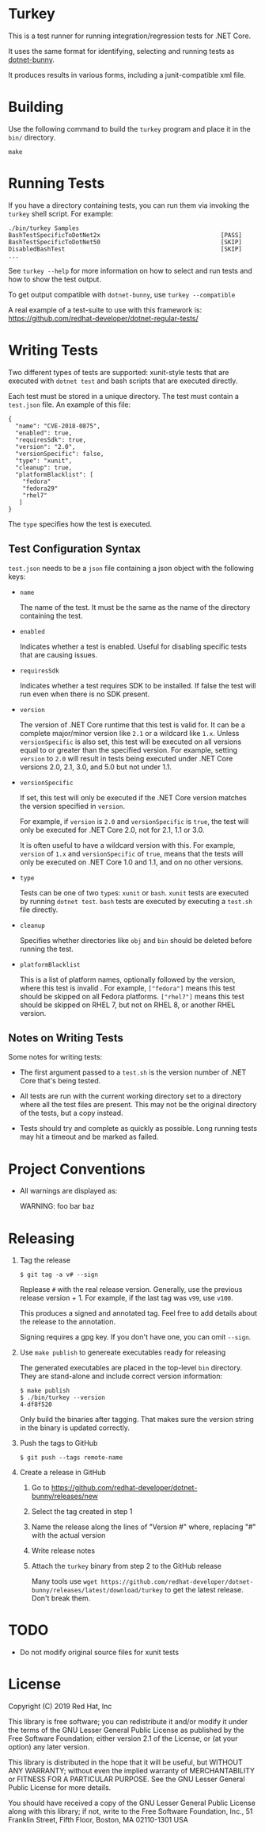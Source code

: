 # Turkey

This is a test runner for running integration/regression tests for
.NET Core.

It uses the same format for identifying, selecting and running tests
as [dotnet-bunny](https://github.com/redhat-developer/dotnet-bunny/).

It produces results in various forms, including a junit-compatible xml file.

# Building

Use the following command to build the `turkey` program and place it in the
`bin/` directory.

    make

# Running Tests

If you have a directory containing tests, you can run them via
invoking the `turkey` shell script. For example:

    ./bin/turkey Samples
    BashTestSpecificToDotNet2x                                  [PASS]
    BashTestSpecificToDotNet50                                  [SKIP]
    DisabledBashTest                                            [SKIP]
    ...

See `turkey --help` for more information on how to select and run
tests and how to show the test output.

To get output compatible with `dotnet-bunny`, use `turkey --compatible`

A real example of a test-suite to use with this framework is:
https://github.com/redhat-developer/dotnet-regular-tests/

# Writing Tests

Two different types of tests are supported: xunit-style tests that are
executed with `dotnet test` and bash scripts that are executed directly.

Each test must be stored in a unique directory. The test must contain
a `test.json` file. An example of this file:

    {
      "name": "CVE-2018-0875",
      "enabled": true,
      "requiresSdk": true,
      "version": "2.0",
      "versionSpecific": false,
      "type": "xunit",
      "cleanup": true,
      "platformBlacklist": [
        "fedora"
        "fedora29"
        "rhel7"
       ]
    }

The `type` specifies how the test is executed.

## Test Configuration Syntax

`test.json` needs to be a `json` file containing a json object with
the following keys:

- `name`

  The name of the test. It must be the same as the name of the
  directory containing the test.

- `enabled`

  Indicates whether a test is enabled. Useful for disabling specific
  tests that are causing issues.

- `requiresSdk`

  Indicates whether a test requires SDK to be installed. If false 
  the test will run even when there is no SDK present.

- `version`

  The version of .NET Core runtime that this test is valid for. It can
  be a complete major/minor version like `2.1` or a wildcard like
  `1.x`. Unless `versionSpecific` is also set, this test will be
  executed on all versions equal to or greater than the specified
  version. For example, setting `version` to `2.0` will result in
  tests being executed under .NET Core versions 2.0, 2.1, 3.0, and 5.0
  but not under 1.1.

- `versionSpecific`

  If set, this test will only be executed if the .NET Core version
  matches the version specified in `version`.

  For example, if `version` is `2.0` and `versionSpecific` is `true`,
  the test will only be executed for .NET Core 2.0, not for 2.1, 1.1
  or 3.0.

  It is often useful to have a wildcard version with this. For
  example, `version` of `1.x` and `versionSpecific` of `true`, means
  that the tests will only be executed on .NET Core 1.0 and 1.1, and
  on no other versions.

- `type`

  Tests can be one of two `type`s: `xunit` or `bash`. `xunit` tests
  are executed by running `dotnet test`. `bash` tests are executed by
  executing a `test.sh` file directly.

- `cleanup`

  Specifies whether directories like `obj` and `bin` should be deleted
  before running the test.

- `platformBlacklist`

  This is a list of platform names, optionally followed by the
  version, where this test is invalid . For example, `["fedora"]`
  means this test should be skipped on all Fedora platforms.
  `["rhel7"]` means this test should be skipped on RHEL 7, but not on
  RHEL 8, or another RHEL version.


## Notes on Writing Tests

Some notes for writing tests:

- The first argument passed to a `test.sh` is the version number of
  .NET Core that's being tested.

- All tests are run with the current working directory set to a
  directory where all the test files are present. This may not be the
  original directory of the tests, but a copy instead.

- Tests should try and complete as quickly as possible. Long running
  tests may hit a timeout and be marked as failed.

# Project Conventions

- All warnings are displayed as:

    WARNING: foo bar baz

# Releasing

1. Tag the release

       $ git tag -a v# --sign

   Replease `#` with the real release version. Generally, use the previous
   release version + 1. For example, if the last tag was `v99`, use `v100`.

   This produces a signed and annotated tag. Feel free to add details about the
   release to the annotation.

   Signing requires a gpg key. If you don't have one, you can omit `--sign`.

2. Use `make publish` to genereate executables ready for releasing

   The generated executables are placed in the top-level `bin` directory.  They
   are stand-alone and include correct version information:

       $ make publish
       $ ./bin/turkey --version
       4-df8f520

   Only build the binaries after tagging. That makes sure the version string in
   the binary is updated correctly.

3. Push the tags to GitHub

       $ git push --tags remote-name

4. Create a release in GitHub

   1. Go to https://github.com/redhat-developer/dotnet-bunny/releases/new

   2. Select the tag created in step 1

   3. Name the release along the lines of "Version #" where, replacing "#" with
      the actual version

   3. Write release notes

   4. Attach the `turkey` binary from step 2 to the GitHub release

      Many tools use `wget
      https://github.com/redhat-developer/dotnet-bunny/releases/latest/download/turkey`
      to get the latest release. Don't break them.

# TODO

- Do not modify original source files for xunit tests

# License

Copyright (C) 2019 Red Hat, Inc

This library is free software; you can redistribute it and/or
modify it under the terms of the GNU Lesser General Public
License as published by the Free Software Foundation; either
version 2.1 of the License, or (at your option) any later version.

This library is distributed in the hope that it will be useful,
but WITHOUT ANY WARRANTY; without even the implied warranty of
MERCHANTABILITY or FITNESS FOR A PARTICULAR PURPOSE.  See the GNU
Lesser General Public License for more details.

You should have received a copy of the GNU Lesser General Public
License along with this library; if not, write to the Free Software
Foundation, Inc., 51 Franklin Street, Fifth Floor, Boston, MA  02110-1301  USA
